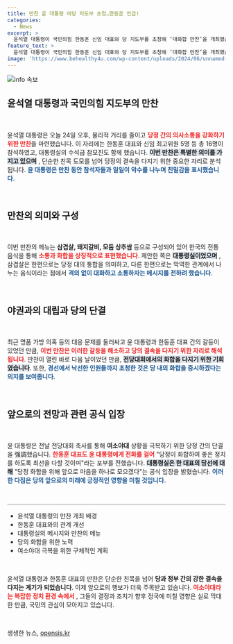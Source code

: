 ```yaml
---
title: 만찬 윤 대통령 여당 지도부 초청…한동훈 언급!
categories:
  - News
excerpt: >
  윤석열 대통령이 국민의힘 한동훈 신임 대표와 당 지도부를 초청해 ‘대화합 만찬’을 개최했습니다. 삼겹살로 상징적인 소통을 강조하며 당의 결속을 다지는 자리가 됐습니다. 과거 갈등설을 불식하고 모두의 화합을 다짐한 이 만찬은 앞으로의 정치 방향에 중요한 의미를 지닙니다.
feature_text: >
  윤석열 대통령이 국민의힘 한동훈 신임 대표와 당 지도부를 초청해 ‘대화합 만찬’을 개최했습니다. 삼겹살로 상징적인 소통을 강조하며 당의 결속을 다지는 자리가 됐습니다. 과거 갈등설을 불식하고 모두의 화합을 다짐한 이 만찬은 앞으로의 정치 방향에 중요한 의미를 지닙니다.
image: 'https://www.behealthy4u.com/wp-content/uploads/2024/06/unnamed-file.png'
---
```


<p><img src="https://www.behealthy4u.com/wp-content/uploads/2024/06/unnamed-file.png" alt="info 속보" /></p>

<h2 data-ke-size="size26">윤석열 대통령과 국민의힘 지도부의 만찬</h2>

<p data-ke-size="size16">&nbsp;</p>

<p data-ke-size="size16">윤석열 대통령은 오늘 24일 오후, 물리적 거리를 줄이고 <b><span style="color: #ee2323;">당정 간의 의사소통을 강화하기 위한 만찬</span></b>을 마련했습니다. 이 자리에는 한동훈 대표와 신임 최고위원 5명 등 총 16명이 참석하였고, 대통령실의 수석급 참모진도 함께 했습니다. <b><span style="background-color: #21538527;">이번 만찬은 특별한 의미를 가지고 있으며</span></b> , 단순한 친목 도모를 넘어 당정의 결속을 다지기 위한 중요한 자리로 분석됩니다. <b><span style="color: #1a5490;">윤 대통령은 만찬 동안 참석자들과 일일이 악수를 나누며 친밀감을 표시했습니다.</span></b></p>

<p data-ke-size="size16">&nbsp;</p>

<h2 data-ke-size="size26">만찬의 의미와 구성</h2>

<p data-ke-size="size16">&nbsp;</p>

<p data-ke-size="size16">이번 만찬의 메뉴는 <b>삼겹살, 돼지갈비, 모둠 상추쌈</b> 등으로 구성되어 있어 한국의 전통 음식을 통해 <b><span style="color: #ee2323;">소통과 화합을 상징적으로 표현했습니다</span></b>. 제안한 쪽은 <b><span style="background-color: #21538527;">대통령실이었으며</span></b> , 삼겹살은 한편으로는 당정 대의 통합을 의미하고, 다른 한편으로는 막역한 관계에서 나누는 음식이라는 점에서 <b><span style="color: #1a5490;">격의 없이 대화하고 소통하자는 메시지를 전하려 했습니다</span></b>.</p>

<p data-ke-size="size16">&nbsp;</p>

<h2 data-ke-size="size26">야권과의 대립과 당의 단결</h2>

<p data-ke-size="size16">&nbsp;</p>

<p data-ke-size="size16">최근 명품 가방 의혹 등의 대응 문제를 둘러싸고 윤 대통령과 한동훈 대표 간의 갈등이 있었던 만큼, <b><span style="color: #ee2323;">이번 만찬은 이러한 갈등을 해소하고 당의 결속을 다지기 위한 자리로 해석됩니다</span></b>. 만찬이 열린 바로 다음 날이었던 만큼, <b><span style="background-color: #21538527;">전당대회에서의 화합을 다지기 위한 기회였습니다</span></b>. 또한, <b><span style="color: #1a5490;">경선에서 낙선한 인원들까지 초청한 것은 당 내의 화합을 중시하겠다는 의지를 보여줍니다</span></b>.</p>

<p data-ke-size="size16">&nbsp;</p>

<h2 data-ke-size="size26">앞으로의 전망과 관련 공식 입장</h2>

<p data-ke-size="size16">&nbsp;</p>

<p data-ke-size="size16">윤 대통령은 전날 전당대회 축사를 통해 <b>여소야대</b> 상황을 극복하기 위한 당정 간의 단결을 强調했습니다. <b><span style="color: #ee2323;">한동훈 대표도 윤 대통령에게 전화를 걸어</span></b> "당정이 화합하여 좋은 정치를 하도록 최선을 다할 것이며"라는 포부를 전했습니다. <b><span style="background-color: #21538527;">대통령실은 한 대표의 당선에 대해</span></b> "당정 화합을 위해 앞으로 마음을 하나로 모으겠다"는 공식 입장을 밝혔습니다. <b><span style="color: #1a5490;">이러한 다짐은 당의 앞으로의 미래에 긍정적인 영향을 미칠 것입니다.</span></b></p>

<p data-ke-size="size16">&nbsp;</p>

<hr style="height:3px; background-color:#d3d3d3; border:none;" />

<ul>
<li>윤석열 대통령의 만찬 개최 배경</li>
<li>한동훈 대표와의 관계 개선</li>
<li>대통령실의 메시지와 만찬의 메뉴</li>
<li>당의 화합을 위한 노력</li>
<li>여소야대 극복을 위한 구체적인 계획</li>
</ul>

<p data-ke-size="size16">&nbsp;</p>

<p data-ke-size="size16">윤석열 대통령과 한동훈 대표의 만찬은 단순한 친목을 넘어 <b>당과 정부 간의 강한 결속을 다지는 계기가 되었습니다</b>. 이제 앞으로의 행보가 더욱 주목받고 있습니다. <b><span style="color: #ee2323;">여소야대라는 복잡한 정치 환경 속에서</span></b> , 그들의 결정과 조치가 향후 정국에 미칠 영향은 실로 막대한 만큼, 국민의 관심이 모아지고 있습니다.</p>

<p data-ke-size="size16">&nbsp;</p>
생생한 뉴스, <a href="https://opensis.kr" rel="dofollow">opensis.kr</a>


